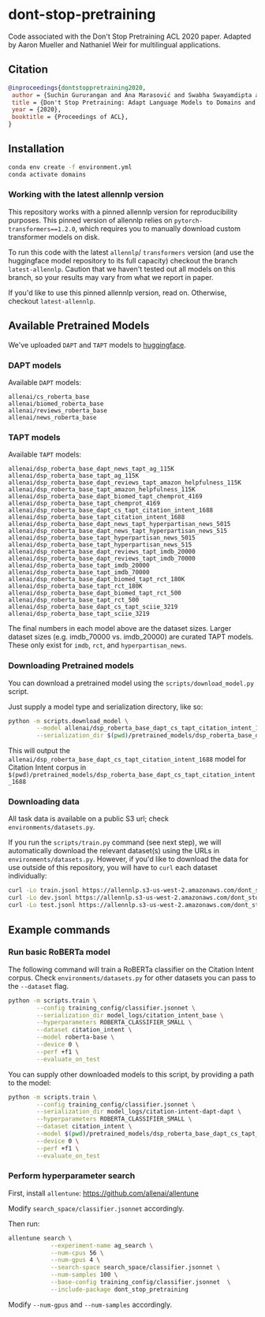 # dont-stop-pretraining
Code associated with the Don't Stop Pretraining ACL 2020 paper. Adapted by Aaron Mueller and Nathaniel Weir for multilingual applications.


## Citation


```bibtex
@inproceedings{dontstoppretraining2020,
 author = {Suchin Gururangan and Ana Marasović and Swabha Swayamdipta and Kyle Lo and Iz Beltagy and Doug Downey and Noah A. Smith},
 title = {Don't Stop Pretraining: Adapt Language Models to Domains and Tasks},
 year = {2020},
 booktitle = {Proceedings of ACL},
}
```

## Installation

```bash
conda env create -f environment.yml
conda activate domains
```

### Working with the latest allennlp version

This repository works with a pinned allennlp version for reproducibility purposes. This pinned version of allennlp relies on `pytorch-transformers==1.2.0`, which requires you to manually download custom transformer models on disk. 

To run this code with the latest `allennlp`/ `transformers` version (and use the huggingface model repository to its full capacity) checkout the branch `latest-allennlp`. Caution that we haven't tested out all models on this branch, so your results may vary from what we report in paper.

If you'd like to use this pinned allennlp version, read on. Otherwise, checkout `latest-allennlp`.

## Available Pretrained Models

We've uploaded `DAPT` and `TAPT` models to [huggingface](https://huggingface.co/allenai).

### DAPT models

Available `DAPT` models:

```
allenai/cs_roberta_base
allenai/biomed_roberta_base
allenai/reviews_roberta_base
allenai/news_roberta_base
```


### TAPT models

Available `TAPT` models:

```
allenai/dsp_roberta_base_dapt_news_tapt_ag_115K
allenai/dsp_roberta_base_tapt_ag_115K
allenai/dsp_roberta_base_dapt_reviews_tapt_amazon_helpfulness_115K
allenai/dsp_roberta_base_tapt_amazon_helpfulness_115K
allenai/dsp_roberta_base_dapt_biomed_tapt_chemprot_4169
allenai/dsp_roberta_base_tapt_chemprot_4169
allenai/dsp_roberta_base_dapt_cs_tapt_citation_intent_1688
allenai/dsp_roberta_base_tapt_citation_intent_1688
allenai/dsp_roberta_base_dapt_news_tapt_hyperpartisan_news_5015
allenai/dsp_roberta_base_dapt_news_tapt_hyperpartisan_news_515
allenai/dsp_roberta_base_tapt_hyperpartisan_news_5015
allenai/dsp_roberta_base_tapt_hyperpartisan_news_515
allenai/dsp_roberta_base_dapt_reviews_tapt_imdb_20000
allenai/dsp_roberta_base_dapt_reviews_tapt_imdb_70000
allenai/dsp_roberta_base_tapt_imdb_20000
allenai/dsp_roberta_base_tapt_imdb_70000
allenai/dsp_roberta_base_dapt_biomed_tapt_rct_180K
allenai/dsp_roberta_base_tapt_rct_180K
allenai/dsp_roberta_base_dapt_biomed_tapt_rct_500
allenai/dsp_roberta_base_tapt_rct_500
allenai/dsp_roberta_base_dapt_cs_tapt_sciie_3219
allenai/dsp_roberta_base_tapt_sciie_3219
```

The final numbers in each model above are the dataset sizes. Larger dataset sizes (e.g. imdb_70000 vs. imdb_20000) are curated TAPT models. These only exist for `imdb`, `rct`, and `hyperpartisan_news`.



### Downloading Pretrained models

You can download a pretrained model using the `scripts/download_model.py` script.

Just supply a model type and serialization directory, like so:

```bash
python -m scripts.download_model \
        --model allenai/dsp_roberta_base_dapt_cs_tapt_citation_intent_1688 \
        --serialization_dir $(pwd)/pretrained_models/dsp_roberta_base_dapt_cs_tapt_citation_intent_1688
```

This will output the `allenai/dsp_roberta_base_dapt_cs_tapt_citation_intent_1688` model for Citation Intent corpus in `$(pwd)/pretrained_models/dsp_roberta_base_dapt_cs_tapt_citation_intent_1688`


### Downloading data

All task data is available on a public S3 url; check `environments/datasets.py`.

If you run the `scripts/train.py` command (see next step), we will automatically download the relevant dataset(s) using the URLs in `environments/datasets.py`. However, if you'd like to download the data for use outside of this repository, you will have to `curl` each dataset individually:

```bash
curl -Lo train.jsonl https://allennlp.s3-us-west-2.amazonaws.com/dont_stop_pretraining/data/chemprot/train.jsonl
curl -Lo dev.jsonl https://allennlp.s3-us-west-2.amazonaws.com/dont_stop_pretraining/data/chemprot/dev.jsonl
curl -Lo test.jsonl https://allennlp.s3-us-west-2.amazonaws.com/dont_stop_pretraining/data/chemprot/test.jsonl
```

## Example commands

### Run basic RoBERTa model

The following command will train a RoBERTa classifier on the Citation Intent corpus. Check `environments/datasets.py` for other datasets you can pass to the `--dataset` flag.

```bash
python -m scripts.train \
        --config training_config/classifier.jsonnet \
        --serialization_dir model_logs/citation_intent_base \
        --hyperparameters ROBERTA_CLASSIFIER_SMALL \
        --dataset citation_intent \
        --model roberta-base \
        --device 0 \
        --perf +f1 \
        --evaluate_on_test
```

You can supply other downloaded models to this script, by providing a path to the model:

```bash
python -m scripts.train \
        --config training_config/classifier.jsonnet \
        --serialization_dir model_logs/citation-intent-dapt-dapt \
        --hyperparameters ROBERTA_CLASSIFIER_SMALL \
        --dataset citation_intent \
        --model $(pwd)/pretrained_models/dsp_roberta_base_dapt_cs_tapt_citation_intent_1688 \
        --device 0 \
        --perf +f1 \
        --evaluate_on_test
```

### Perform hyperparameter search

First, install `allentune`: https://github.com/allenai/allentune

Modify `search_space/classifier.jsonnet` accordingly.

Then run:

```bash
allentune search \
            --experiment-name ag_search \
            --num-cpus 56 \
            --num-gpus 4 \
            --search-space search_space/classifier.jsonnet \
            --num-samples 100 \
            --base-config training_config/classifier.jsonnet  \
            --include-package dont_stop_pretraining
```

Modify `--num-gpus` and `--num-samples` accordingly.
